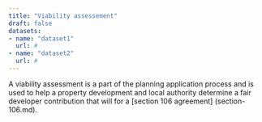 ```yaml
---
title: "Viability assessement"
draft: false
datasets:
- name: "dataset1"
  url: #
- name: "dataset2"
  url: #
---
```


A viability assessment is a part of the planning application process and is used to help a property development and local authority determine a fair developer contribution that will for a [section 106 agreement] (section-106.md).

